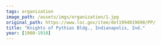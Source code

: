 ```yaml
---
tags: organization
image_path: /assets/imgs/organization/1.jpg
original_path: https://www.loc.gov/item/det1994019690/PP/
title: "Knights of Pythias Bldg., Indianapolis, Ind."
year: [1900-1910]
---
```




